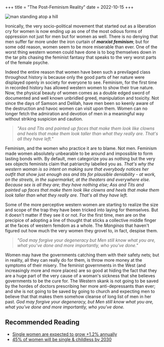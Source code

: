 +++
title = "The Post-Feminism Reality"
date = 2022-10-15
+++

![man standing atop a hill](/images/dark_mystery_man.png "The Post-Feminism Man")

Ironically, the very socio-political movement that started out as a liberation
cry for women is now ending up as one of the most odious forms of oppression not
just for men but for women as well. There is no denying that men suffer far more
under the iron curtain of ***marxist feminism***; but for some odd reason, women
seem to be more miserable than ever. One of the worst thing western women could
have done is to bog themselves down in the tar pits chasing the feminist fantasy
that speaks to the very worst parts of the female psyche.

Indeed the entire reason that women have been such a previlaged class
throughout history is because only the good parts of her nature were displayed
openly in society for everyone to see. Feminism, for the first time in recorded
history has allowed western women to show their true nature. Now, the physical
beauty of women comes as a double edged sword of documented and well known
unbridled greed, manipulation and toxicity. Not since the days of Samson and
Delilah, have men been so keenly aware of the destruction and havoc women can
visit upon them. Women can no longer fetch the admiration and devotion of men
in a meaningful way without striking suspicion and caution.

> *"Ass and Tits and painted up faces that make them look
like clowns and heels that make them look taller than what they really are.
That's all they have left."*

Feminism, and the women who practice it are to blame. Not men. Feminism made
women absolutely unbearable to be around and impossible to form lasting bonds
with. By default, men categorize you as nothing but the very sex objects
feminists claim that patriarchy labelled you as. *That's why the western woman
is so intent on making sure that everybody notices her outfit that show just
enough ass and tits for plausible deniability - at work, on the streets, in the
supermarket, at the theaters and everywhere else. Because sex is all they are;
they have nothing else; Ass and Tits and painted up faces that make them look
like clowns and heels that make them look taller than what they really are.
That's all they have left.*

Some of the more perceptive western women are starting to realize the size and
scope of the trap they have been tricked into laying for themselves. But it
doesn't matter if they see it or not. For the first time, men are on the
precipice of adopting a line of thought that sticks a collective middle finger
at the faces of western femdom as a whole. The *Manginas* that haven't figured
out how much the very women they grovel to, in fact, despise them.

> *"God may forgive your
degeneracy but Men still know what you are, what you've done and more
importantly, who you've done."*

Women may have the governments catching them with their safety nets; but in
reality, all they can really do for them, is throw more money at the symptoms
of their misery. The feminist governments in the West (and increasingly more
and more places) are so good at hiding the fact that they are a huge part of
the very cause of a woman's sickness that she believes governments to be the
cure for. The Western skank is not going to be saved by the hordes of doctors
prescribing her more anti-depressants than ever; and she is not going to be
saved by going to church and expecting men to believe that that makes them
somehow cleanse of long list of men in her past. *God may forgive your
degeneracy, but Men still know what you are, what you've done and more
importantly, who you've done.*

## Recommended Reading

- [Single women are expected to grow +1.2% annually](https://www.morganstanley.com/ideas/womens-impact-on-the-economy)
- [45% of women will be single & childless by 2030](https://www.bloomberg.com/news/articles/2022-08-31/women-not-having-kids-get-richer-than-men?leadSource=uverify%20wall)
